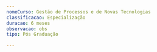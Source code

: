 ```yaml
---
nomeCurso: Gestão de Processos e de Novas Tecnologias
classificacao: Especialização
duracao: 6 meses
observacao: obs
tipo: Pós Graduação

---
```


